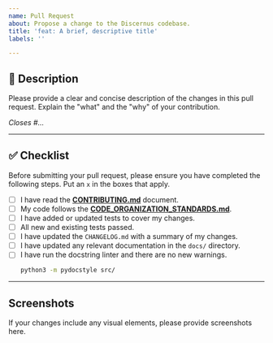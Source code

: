 ```yaml
---
name: Pull Request
about: Propose a change to the Discernus codebase.
title: 'feat: A brief, descriptive title'
labels: ''

---
```


## 📝 Description

Please provide a clear and concise description of the changes in this pull request. Explain the "what" and the "why" of your contribution.

*Closes #...*

---

## ✅ Checklist

Before submitting your pull request, please ensure you have completed the following steps.
Put an `x` in the boxes that apply.

- [ ] I have read the [**CONTRIBUTING.md**](docs/CONTRIBUTING.md) document.
- [ ] My code follows the [**CODE_ORGANIZATION_STANDARDS.md**](docs/CODE_ORGANIZATION_STANDARDS.md).
- [ ] I have added or updated tests to cover my changes.
- [ ] All new and existing tests passed.
- [ ] I have updated the `CHANGELOG.md` with a summary of my changes.
- [ ] I have updated any relevant documentation in the `docs/` directory.
- [ ] I have run the docstring linter and there are no new warnings.
  ```bash
  python3 -m pydocstyle src/
  ```

---

## Screenshots

If your changes include any visual elements, please provide screenshots here. 